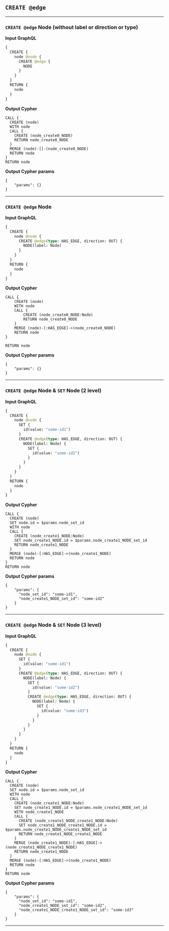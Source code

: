 ## `CREATE @edge`

---

### `CREATE @edge` Node (without label or direction or type)

**Input GraphQL**

```graphql
{
  CREATE {
    node @node {
      CREATE @edge {
        NODE
      }
    }
  }
  RETURN {
    node
  }
}
```

**Output Cypher**

```cypher
CALL {
  CREATE (node)
  WITH node
  CALL {
    CREATE (node_create0_NODE)
    RETURN node_create0_NODE
  }
  MERGE (node)-[]-(node_create0_NODE)
  RETURN node
}
RETURN node
```

**Output Cypher params**

```params
{
    "params": {}
}
```

---

### `CREATE @edge` Node

**Input GraphQL**

```graphql
{
  CREATE {
    node @node {
      CREATE @edge(type: HAS_EDGE, direction: OUT) {
        NODE(label: Node)
      }
    }
  }
  RETURN {
    node
  }
}
```

**Output Cypher**

```cypher
CALL {
    CREATE (node)
    WITH node
    CALL {
        CREATE (node_create0_NODE:Node)
        RETURN node_create0_NODE
    }
    MERGE (node)-[:HAS_EDGE]->(node_create0_NODE)
    RETURN node
}

RETURN node
```

**Output Cypher params**

```params
{
    "params": {}
}
```

---

### `CREATE @edge` Node & `SET` Node (2 level)

**Input GraphQL**

```graphql
{
  CREATE {
    node @node {
      SET {
        id(value: "some-id1")
      }
      CREATE @edge(type: HAS_EDGE, direction: OUT) {
        NODE(label: Node) {
          SET {
            id(value: "some-id2")
          }
        }
      }
    }
  }
  RETURN {
    node
  }
}
```

**Output Cypher**

```cypher
CALL {
  CREATE (node)
  SET node.id = $params.node_set_id
  WITH node
  CALL {
    CREATE (node_create1_NODE:Node)
    SET node_create1_NODE.id = $params.node_create1_NODE_set_id
    RETURN node_create1_NODE
  }
  MERGE (node)-[:HAS_EDGE]->(node_create1_NODE)
  RETURN node
}
RETURN node
```

**Output Cypher params**

```params
{
    "params": {
      "node_set_id": "some-id1",
      "node_create1_NODE_set_id": "some-id2"
    }
}
```

---

### `CREATE @edge` Node & `SET` Node (3 level)

**Input GraphQL**

```graphql
{
  CREATE {
    node @node {
      SET {
        id(value: "some-id1")
      }
      CREATE @edge(type: HAS_EDGE, direction: OUT) {
        NODE(label: Node) {
          SET {
            id(value: "some-id2")
          }
          CREATE @edge(type: HAS_EDGE, direction: OUT) {
            NODE(label: Node) {
              SET {
                id(value: "some-id3")
              }
            }
          }
        }
      }
    }
  }
  RETURN {
    node
  }
}
```

**Output Cypher**

```cypher
CALL {
  CREATE (node)
  SET node.id = $params.node_set_id
  WITH node
  CALL {
    CREATE (node_create1_NODE:Node)
    SET node_create1_NODE.id = $params.node_create1_NODE_set_id
    WITH node_create1_NODE
    CALL {
      CREATE (node_create1_NODE_create1_NODE:Node)
      SET node_create1_NODE_create1_NODE.id = $params.node_create1_NODE_create1_NODE_set_id
      RETURN node_create1_NODE_create1_NODE
    }
    MERGE (node_create1_NODE)-[:HAS_EDGE]->(node_create1_NODE_create1_NODE)
    RETURN node_create1_NODE
  }
  MERGE (node)-[:HAS_EDGE]->(node_create1_NODE)
  RETURN node
}
RETURN node
```

**Output Cypher params**

```params
{
    "params": {
      "node_set_id": "some-id1",
      "node_create1_NODE_set_id": "some-id2",
      "node_create1_NODE_create1_NODE_set_id": "some-id3"
    }
}
```

---
